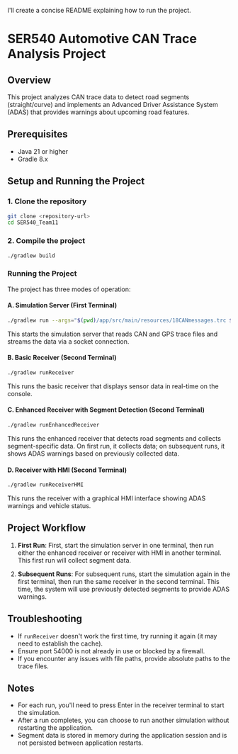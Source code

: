 I'll create a concise README explaining how to run the project.

# SER540 Automotive CAN Trace Analysis Project

## Overview

This project analyzes CAN trace data to detect road segments (straight/curve) and implements an Advanced Driver Assistance System (ADAS) that provides warnings about upcoming road features.

## Prerequisites

- Java 21 or higher
- Gradle 8.x

## Setup and Running the Project

### 1. Clone the repository

```bash
git clone <repository-url>
cd SER540_Team11
```

### 2. Compile the project

```bash
./gradlew build
```

### Running the Project

The project has three modes of operation:

#### A. Simulation Server (First Terminal)

```bash
./gradlew run --args="$(pwd)/app/src/main/resources/18CANmessages.trc $(pwd)/app/src/main/resources/GPStrace.txt"
```

This starts the simulation server that reads CAN and GPS trace files and streams the data via a socket connection.

#### B. Basic Receiver (Second Terminal)

```bash
./gradlew runReceiver
```

This runs the basic receiver that displays sensor data in real-time on the console.

#### C. Enhanced Receiver with Segment Detection (Second Terminal)

```bash
./gradlew runEnhancedReceiver
```

This runs the enhanced receiver that detects road segments and collects segment-specific data. On first run, it collects data; on subsequent runs, it shows ADAS warnings based on previously collected data.

#### D. Receiver with HMI (Second Terminal)

```bash
./gradlew runReceiverHMI
```

This runs the receiver with a graphical HMI interface showing ADAS warnings and vehicle status.

## Project Workflow

1. **First Run**: First, start the simulation server in one terminal, then run either the enhanced receiver or receiver with HMI in another terminal. This first run will collect segment data.

2. **Subsequent Runs**: For subsequent runs, start the simulation again in the first terminal, then run the same receiver in the second terminal. This time, the system will use previously detected segments to provide ADAS warnings.

## Troubleshooting

- If `runReceiver` doesn't work the first time, try running it again (it may need to establish the cache).
- Ensure port 54000 is not already in use or blocked by a firewall.
- If you encounter any issues with file paths, provide absolute paths to the trace files.

## Notes

- For each run, you'll need to press Enter in the receiver terminal to start the simulation.
- After a run completes, you can choose to run another simulation without restarting the application.
- Segment data is stored in memory during the application session and is not persisted between application restarts.
